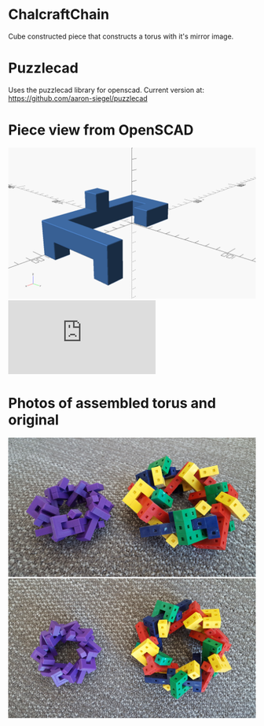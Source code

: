 # ChalcraftChain
Cube constructed piece that constructs a torus with it's mirror image.

# Puzzlecad
Uses the puzzlecad library for openscad. Current version at:
https://github.com/aaron-siegel/puzzlecad

# Piece view from OpenSCAD
![OpenSCAD view](https://github.com/SmoothDragon/ChalcraftChain/blob/master/ChalcraftPuzzle.png)
![Chalcraft Pieces STL](https://github.com/SmoothDragon/ChalcraftChain/blob/master/ChalcraftChain.stl)

# Photos of assembled torus and original
![Chalcraft Torus 1](https://github.com/SmoothDragon/ChalcraftChain/blob/master/ChalcraftTorus1.jpg)
![Chalcraft Torus 2](https://github.com/SmoothDragon/ChalcraftChain/blob/master/ChalcraftTorus2.jpg)
